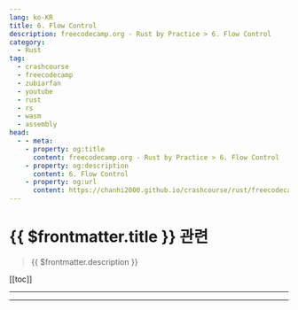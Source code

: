 ```yaml
---
lang: ko-KR
title: 6. Flow Control
description: freecodecamp.org - Rust by Practice > 6. Flow Control
category: 
  - Rust
tag: 
  - crashcourse
  - freecodecamp
  - zubiarfan
  - youtube
  - rust
  - rs
  - wasm
  - assembly
head:
  - - meta:
    - property: og:title
      content: freecodecamp.org - Rust by Practice > 6. Flow Control
    - property: og:description
      content: 6. Flow Control
    - property: og:url
      content: https://chanhi2000.github.io/crashcourse/rust/freecodecamp-rust-by-practice/06.html
---
```


# {{ $frontmatter.title }} 관련

> {{ $frontmatter.description }}

[[toc]]

---


---

<TagLinks />